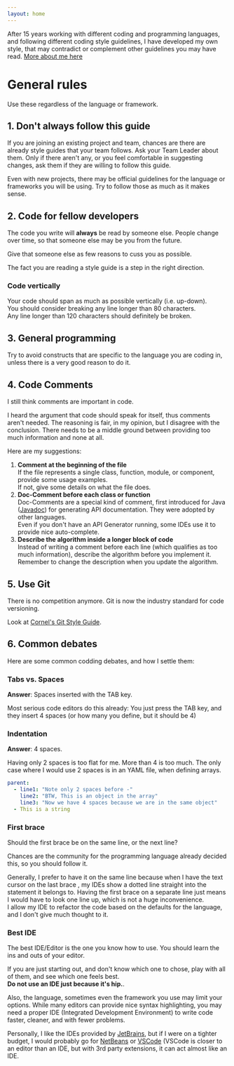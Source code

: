 ```yaml
---
layout: home
---
```


After 15 years working with different coding and programming languages, and following different coding style guidelines,
I have developed my own style, that may contradict or complement other guidelines you may have read. 
[More about me here](about) 

General rules
=============

Use these regardless of the language or framework.

1\. Don't always follow this guide
----------------------------------
If you are joining an existing project and team, chances are there are already style guides that your team follows.
Ask your Team Leader about them. Only if there aren't any, or you feel comfortable in suggesting changes, 
ask them if they are willing to follow this guide.

Even with new projects, there may be official guidelines for the language or frameworks you will be using. Try to follow those as much as it makes sense.


2\. Code for fellow developers
------------------------------
The code you write will **always** be read by someone else. People change over time, so that someone else may be you from the future.

Give that someone else as few reasons to cuss you as possible. 

The fact you are reading a style guide is a step in the right direction.

### Code vertically

Your code should span as much as possible vertically (i.e. up-down).  
You should consider breaking any line longer than 80 characters.  
Any line longer than 120 characters should definitely be broken.

3\. General programming
-----------------------
Try to avoid constructs that are specific to the language you are coding in, unless there is a very good reason to do it.

4\. Code Comments
-----------------
I still think comments are important in code. 

I heard the argument that code should speak for itself, thus comments aren't needed. The reasoning is fair, in my opinion, but I disagree with the conclusion. There needs to be a middle ground between providing too much information and none at all. 

Here are my suggestions:

1. **Comment at the beginning of the file**  
If the file represents a single class, function, module, or component, provide some usage examples.  
If not, give some details on what the file does.
2. **Doc-Comment before each class or function**  
Doc-Comments are a special kind of comment, first introduced for Java ([Javadoc](https://en.wikipedia.org/wiki/Javadoc)) for generating API documentation. They were adopted by other languages.  
Even if you don't have an API Generator running, some IDEs use it to provide nice auto-complete.
3. **Describe the algorithm inside a longer block of code**  
Instead of writing a comment before each line (which qualifies as too much information), describe the algorithm before you implement it. Remember to change the description when you update the algorithm.


5\. Use Git
-----------
There is no competition anymore. Git is now the industry standard for code versioning. 

Look at [Cornel's Git Style Guide](guides/git).

6\. Common debates
------------------

Here are some common codding debates, and how I settle them:

### Tabs vs. Spaces
**Answer**: Spaces inserted with the TAB key.

Most serious code editors do this already: You just press the TAB key, and they insert 4 spaces (or how many you define, but it should be 4)

### Indentation
**Answer**: 4 spaces.

Having only 2 spaces is too flat for me. More than 4 is too much.
The only case where I would use 2 spaces is in an YAML file, when defining arrays.

```yaml
parent:
  - line1: "Note only 2 spaces before -"
    line2: "BTW, This is an object in the array"
    line3: "Now we have 4 spaces because we are in the same object"
  - This is a string
```

### First brace
Should the first brace be on the same line, or the next line?

Chances are the community for the programming language already decided this, so you should follow it.
  
Generally, I prefer to have it on the same line because when I have the text cursor on the last brace , my IDEs show a dotted line straight into the statement it belongs to. Having the first brace on a separate line just means I would have to look one line up, which is not a huge inconvenience.  
I allow my IDE to refactor the code based on the defaults for the language, and I don't give much thought to it.

### Best IDE
The best IDE/Editor is the one you know how to use. You should learn the ins and outs of your editor. 

If you are just starting out, and don't know which one to chose, play with all of them, and see which one feels best.  
**Do not use an IDE just because it's hip.**.

Also, the language, sometimes even the framework you use may limit your options. While many editors can provide nice syntax highlighting, you may need a proper IDE (Integrated Development Environment) to write code faster, cleaner, and with fewer problems.

Personally, I like the IDEs provided by [JetBrains](https://www.jetbrains.com/), but if I were on a tighter budget, I would probably go for [NetBeans](https://netbeans.org/) or [VSCode](https://code.visualstudio.com/) (VSCode is closer to an editor than an IDE, but with 3rd party extensions, it can act almost like an IDE.